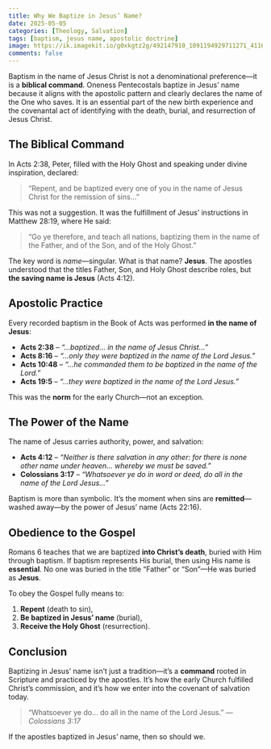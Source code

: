 ```yaml
---
title: Why We Baptize in Jesus’ Name?
date: 2025-05-05
categories: [Theology, Salvation]
tags: [baptism, jesus name, apostolic doctrine]
image: https://ik.imagekit.io/g0xkgtz2g/492147910_1091194929711271_4116181856548017464_n.jpg?updatedAt=1746661696951
comments: false
---
```


Baptism in the name of Jesus Christ is not a denominational preference—it is a **biblical command**. Oneness Pentecostals baptize in Jesus’ name because it aligns with the apostolic pattern and clearly declares the name of the One who saves. It is an essential part of the new birth experience and the covenantal act of identifying with the death, burial, and resurrection of Jesus Christ.

## The Biblical Command

In Acts 2:38, Peter, filled with the Holy Ghost and speaking under divine inspiration, declared:

> “Repent, and be baptized every one of you in the name of Jesus Christ for the remission of sins…”

This was not a suggestion. It was the fulfillment of Jesus’ instructions in Matthew 28:19, where He said:

> “Go ye therefore, and teach all nations, baptizing them in the name of the Father, and of the Son, and of the Holy Ghost.”

The key word is _name_—singular. What is that name? **Jesus**. The apostles understood that the titles Father, Son, and Holy Ghost describe roles, but **the saving name is Jesus** (Acts 4:12).

## Apostolic Practice

Every recorded baptism in the Book of Acts was performed **in the name of Jesus**:

- **Acts 2:38** – _“...baptized… in the name of Jesus Christ…”_
- **Acts 8:16** – _“...only they were baptized in the name of the Lord Jesus.”_
- **Acts 10:48** – _“...he commanded them to be baptized in the name of the Lord.”_
- **Acts 19:5** – _“...they were baptized in the name of the Lord Jesus.”_

This was the **norm** for the early Church—not an exception.

## The Power of the Name

The name of Jesus carries authority, power, and salvation:

- **Acts 4:12** – _“Neither is there salvation in any other: for there is none other name under heaven… whereby we must be saved.”_
- **Colossians 3:17** – _“Whatsoever ye do in word or deed, do all in the name of the Lord Jesus…”_

Baptism is more than symbolic. It’s the moment when sins are **remitted**—washed away—by the power of Jesus’ name (Acts 22:16).

## Obedience to the Gospel

Romans 6 teaches that we are baptized **into Christ’s death**, buried with Him through baptism. If baptism represents His burial, then using His name is **essential**. No one was buried in the title “Father” or “Son”—He was buried as **Jesus**.

To obey the Gospel fully means to:

1. **Repent** (death to sin),
2. **Be baptized in Jesus’ name** (burial),
3. **Receive the Holy Ghost** (resurrection).

## Conclusion

Baptizing in Jesus’ name isn’t just a tradition—it’s a **command** rooted in Scripture and practiced by the apostles. It’s how the early Church fulfilled Christ’s commission, and it’s how we enter into the covenant of salvation today.

> “Whatsoever ye do… do all in the name of the Lord Jesus.” — _Colossians 3:17_

If the apostles baptized in Jesus’ name, then so should we.
